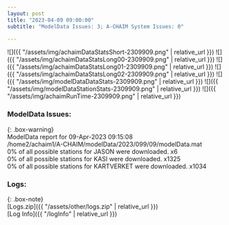 ```yaml
---
layout: post
title: "2023-04-09 09:00:00"
subtitle: "ModelData Issues: 3; A-CHAIM System Issues: 0"

---
```


![]({{ "/assets/img/achaimDataStatsShort-2309909.png" | relative_url }})
![]({{ "/assets/img/achaimDataStatsLong00-2309909.png" | relative_url }})
![]({{ "/assets/img/achaimDataStatsLong01-2309909.png" | relative_url }})
![]({{ "/assets/img/achaimDataStatsLong02-2309909.png" | relative_url }})
![]({{ "/assets/img/modelDataDataStats-2309909.png" | relative_url }})
![]({{ "/assets/img/modelDataStationStats-2309909.png" | relative_url }})
![]({{ "/assets/img/achaimRunTime-2309909.png" | relative_url }})


### ModelData Issues:  
  
{: .box-warning}  
 ModelData report for 09-Apr-2023 09:15:08   
 /home2/achaim1/A-CHAIM/modelData/2023/099/09/modelData.mat   
 0% of all possible stations for JASON were downloaded. x6   
 0% of all possible stations for KASI were downloaded. x1325   
 0% of all possible stations for KARTVERKET were downloaded. x1034   
  


### Logs:  
  
{: .box-note}  
[Logs.zip]({{ "/assets/other/logs.zip" | relative_url }})  
[Log Info]({{ "/logInfo" | relative_url }})  
